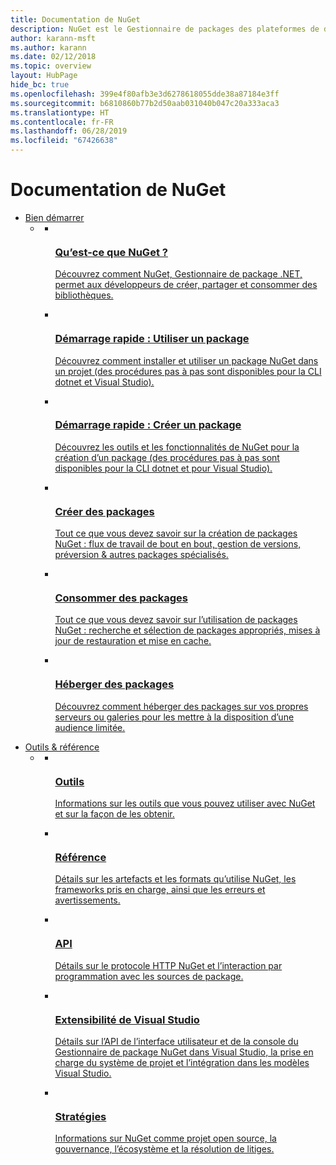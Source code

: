 ```yaml
---
title: Documentation de NuGet
description: NuGet est le Gestionnaire de packages des plateformes de développement Microsoft, y compris .NET. Les outils clients de NuGet permettent de créer et d’utiliser des packages.
author: karann-msft
ms.author: karann
ms.date: 02/12/2018
ms.topic: overview
layout: HubPage
hide_bc: true
ms.openlocfilehash: 399e4f80afb3e3d6278618055dde38a87184e3ff
ms.sourcegitcommit: b6810860b77b2d50aab031040b047c20a333aca3
ms.translationtype: HT
ms.contentlocale: fr-FR
ms.lasthandoff: 06/28/2019
ms.locfileid: "67426638"
---
```

<div id="main" class="v2">
<div class="container">
    <h1>Documentation de NuGet</h1>
    <ul class="pivots">
        <li>
            <a href="#start">Bien démarrer</a>
            <ul id="start">
                <li>
                    <a href="#start-all"></a>
                    <ul id="start-all" class="cardsC">
                        <li>
                            <a href="what-is-nuget.md">
                            <div class="cardSize">
                                <div class="cardPadding">
                                    <div class="card">
                                        <div class="cardImageOuter">
                                            <div class="cardImage  bgdAccent1">
                                                <img src="media/hub/nuget-get-started-what-is-nuget.svg" alt="" /><br/>                                            </div>
                                        </div>
                                        <div class="cardText">
                                            <h3>Qu’est-ce que NuGet ?</h3>
                                            <p>Découvrez comment NuGet, Gestionnaire de package .NET, permet aux développeurs de créer, partager et consommer des bibliothèques.</p>
                                        </div>
                                    </div>
                                </div>
                            </div>
                            </a>
                        </li>
                        <li>
                            <a href="quickstart/install-and-use-a-package-using-the-dotnet-cli.md">
                            <div class="cardSize">
                                <div class="cardPadding">
                                    <div class="card">
                                        <div class="cardImageOuter">
                                            <div class="cardImage  bgdAccent1">
                                                <img src="media/hub/nuget-get-started-quickstarts.svg" alt="" />
                                            </div>
                                        </div>
                                        <div class="cardText">
                                            <h3>Démarrage rapide : Utiliser un package</h3>
                                            <p>Découvrez comment installer et utiliser un package NuGet dans un projet (des procédures pas à pas sont disponibles pour la CLI dotnet et Visual Studio).</p>
                                        </div>
                                    </div>
                                </div>
                            </div>
                            </a>
                        </li>
                        <li>
                            <a href="quickstart/create-and-publish-a-package-using-the-dotnet-cli.md">
                            <div class="cardSize">
                                <div class="cardPadding">
                                    <div class="card">
                                        <div class="cardImageOuter">
                                            <div class="cardImage  bgdAccent1">
                                                <img src="media/hub/nuget-get-started-guides.svg" alt="" />
                                            </div>
                                        </div>
                                        <div class="cardText">
                                            <h3>Démarrage rapide : Créer un package</h3>
                                            <p>Découvrez les outils et les fonctionnalités de NuGet pour la création d’un package (des procédures pas à pas sont disponibles pour la CLI dotnet et pour Visual Studio).</p>
                                        </div>
                                    </div>
                                </div>
                            </div>
                            </a>
                        </li>
                        <li>
                            <a href="create-packages/creating-a-package.md">
                            <div class="cardSize">
                                <div class="cardPadding">
                                    <div class="card">
                                        <div class="cardImageOuter">
                                            <div class="cardImage  bgdAccent1">
                                                <img src="media/hub/nuget-get-started-create-packages.svg" alt="" />
                                            </div>
                                        </div>
                                        <div class="cardText">
                                            <h3>Créer des packages</h3>
                                            <p>Tout ce que vous devez savoir sur la création de packages NuGet : flux de travail de bout en bout, gestion de versions, préversion &amp; autres packages spécialisés.</p>
                                        </div>
                                    </div>
                                </div>
                            </div>
                            </a>
                        </li>
                        <li>
                            <a href="consume-packages/overview-and-workflow.md">
                            <div class="cardSize">
                                <div class="cardPadding">
                                    <div class="card">
                                        <div class="cardImageOuter">
                                            <div class="cardImage  bgdAccent1">
                                                <img src="media/hub/nuget-get-started-consume-packages.svg" alt="" />
                                            </div>
                                        </div>
                                        <div class="cardText">
                                            <h3>Consommer des packages</h3>
                                            <p>Tout ce que vous devez savoir sur l’utilisation de packages NuGet : recherche et sélection de packages appropriés, mises à jour de restauration et mise en cache.</p>
                                        </div>
                                    </div>
                                </div>
                            </div>
                            </a>
                        </li>
                        <li>
                            <a href="hosting-packages/overview.md">
                            <div class="cardSize">
                                <div class="cardPadding">
                                    <div class="card">
                                        <div class="cardImageOuter">
                                            <div class="cardImage  bgdAccent1">
                                                <img src="media/hub/nuget-get-started-host-packages.svg" alt="" />
                                            </div>
                                        </div>
                                        <div class="cardText">
                                            <h3>Héberger des packages</h3>
                                            <p>Découvrez comment héberger des packages sur vos propres serveurs ou galeries pour les mettre à la disposition d’une audience limitée.</p>
                                        </div>
                                    </div>
                                </div>
                            </div>
                            </a>
                        </li>
                    </ul>
                </li>
            </ul>
        </li>
        <li>
            <a href="#tools">Outils &amp; référence</a>
            <ul id="tools">
                <li>
                    <a href="#tools-all"></a>
                    <ul id="tools-all" class="cardsC">
                        <li>
                            <a href="install-nuget-client-tools.md">
                            <div class="cardSize">
                                <div class="cardPadding">
                                    <div class="card">
                                        <div class="cardImageOuter">
                                            <div class="cardImage  bgdAccent1">
                                                <img src="media/hub/nuget-tools-tools.svg" alt="" />
                                            </div>
                                        </div>
                                        <div class="cardText">
                                            <h3>Outils</h3>
                                            <p>Informations sur les outils que vous pouvez utiliser avec NuGet et sur la façon de les obtenir.</p>
                                        </div>
                                    </div>
                                </div>
                            </div>
                            </a>
                        </li>
                        <li>
                            <a href="reference/nuspec.md">
                            <div class="cardSize">
                                <div class="cardPadding">
                                    <div class="card">
                                        <div class="cardImageOuter">
                                            <div class="cardImage  bgdAccent1">
                                                <img src="media/hub/nuget-tools-reference.svg" alt="" />
                                            </div>
                                        </div>
                                        <div class="cardText">
                                            <h3>Référence</h3>
                                            <p>Détails sur les artefacts et les formats qu’utilise NuGet, les frameworks pris en charge, ainsi que les erreurs et avertissements.</p>
                                        </div>
                                    </div>
                                </div>
                            </div>
                            </a>
                        </li>
                        <li>
                            <a href="api/overview.md">
                            <div class="cardSize">
                                <div class="cardPadding">
                                    <div class="card">
                                        <div class="cardImageOuter">
                                            <div class="cardImage  bgdAccent1">
                                                <img src="media/hub/nuget-tools-api.svg" alt="" />
                                            </div>
                                        </div>
                                        <div class="cardText">
                                            <h3>API</h3>
                                            <p>Détails sur le protocole HTTP NuGet et l’interaction par programmation avec les sources de package.</p>
                                        </div>
                                    </div>
                                </div>
                            </div>
                            </a>
                        </li>
                        <li>
                            <a href="visual-studio-extensibility/nuget-api-in-visual-studio.md">
                            <div class="cardSize">
                                <div class="cardPadding">
                                    <div class="card">
                                        <div class="cardImageOuter">
                                            <div class="cardImage  bgdAccent1">
                                                <img src="media/hub/nuget-tools-vs-extensibility.svg" alt="" />
                                            </div>
                                        </div>
                                        <div class="cardText">
                                            <h3>Extensibilité de Visual Studio</h3>
                                            <p>Détails sur l’API de l’interface utilisateur et de la console du Gestionnaire de package NuGet dans Visual Studio, la prise en charge du système de projet et l’intégration dans les modèles Visual Studio.</p>
                                        </div>
                                    </div>
                                </div>
                            </div>
                            </a>
                        </li>
                        <li>
                            <a href="policies/governance.md">
                            <div class="cardSize">
                                <div class="cardPadding">
                                    <div class="card">
                                        <div class="cardImageOuter">
                                            <div class="cardImage  bgdAccent1">
                                                <img src="media/hub/nuget-tools-policies.svg" alt="" />
                                            </div>
                                        </div>
                                        <div class="cardText">
                                            <h3>Stratégies</h3>
                                            <p>Informations sur NuGet comme projet open source, la gouvernance, l’écosystème et la résolution de litiges.</p>
                                        </div>
                                    </div>
                                </div>
                            </div>
                            </a>
                        </li>
                    </ul>
                </li>
            </ul>
        </li>
    </ul>
</div>
